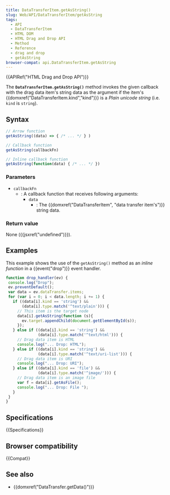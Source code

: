 ```yaml
---
title: DataTransferItem.getAsString()
slug: Web/API/DataTransferItem/getAsString
tags:
  - API
  - DataTransferItem
  - HTML DOM
  - HTML Drag and Drop API
  - Method
  - Reference
  - drag and drop
  - getAsString
browser-compat: api.DataTransferItem.getAsString
---
```

{{APIRef("HTML Drag and Drop API")}}

The **`DataTransferItem.getAsString()`** method invokes the
given callback with the drag data item's string data as the argument if the item's
{{domxref("DataTransferItem.kind","kind")}} is a _Plain unicode string_ (i.e.
`kind` is `string`).

## Syntax

```js
// Arrow function
getAsString((data) => { /* ... */ } )

// Callback function
getAsString(callbackFn)

// Inline callback function
getAsString(function(data) { /* ... */ })
```

### Parameters

- `callbackFn`
  - : A callback function that receives following arguments:
    - `data`
      - : The {{domxref("DataTransferItem", "data transfer item's")}} string data.

### Return value

None ({{jsxref("undefined")}}).

## Examples

This example shows the use of the `getAsString()` method as an _inline
function_ in a {{event("drop")}} event handler.

```js
function drop_handler(ev) {
 console.log("Drop");
 ev.preventDefault();
 var data = ev.dataTransfer.items;
 for (var i = 0; i < data.length; i += 1) {
   if ((data[i].kind == 'string') &&
       (data[i].type.match('^text/plain'))) {
     // This item is the target node
     data[i].getAsString(function (s){
       ev.target.appendChild(document.getElementById(s));
     });
   } else if ((data[i].kind == 'string') &&
              (data[i].type.match('^text/html'))) {
     // Drag data item is HTML
     console.log("... Drop: HTML");
   } else if ((data[i].kind == 'string') &&
              (data[i].type.match('^text/uri-list'))) {
     // Drag data item is URI
     console.log("... Drop: URI");
   } else if ((data[i].kind == 'file') &&
              (data[i].type.match('^image/'))) {
     // Drag data item is an image file
     var f = data[i].getAsFile();
     console.log("... Drop: File ");
   }
 }
}
```

## Specifications

{{Specifications}}

## Browser compatibility

{{Compat}}

## See also

- {{domxref("DataTransfer.getData()")}}
